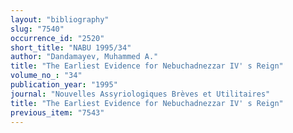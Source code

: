 ```yaml
---
layout: "bibliography"
slug: "7540"
occurrence_id: "2520"
short_title: "NABU 1995/34"
author: "Dandamayev, Muhammed A."
title: "The Earliest Evidence for Nebuchadnezzar IV' s Reign"
volume_no_: "34"
publication_year: "1995"
journal: "Nouvelles Assyriologiques Brèves et Utilitaires"
title: "The Earliest Evidence for Nebuchadnezzar IV' s Reign"
previous_item: "7543"
---
```

